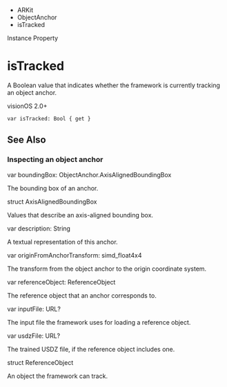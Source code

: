 

- ARKit
- ObjectAnchor
-  isTracked 

Instance Property

# isTracked

A Boolean value that indicates whether the framework is currently tracking an object anchor.

visionOS 2.0+

``` source
var isTracked: Bool { get }
```

## See Also

### Inspecting an object anchor

var boundingBox: ObjectAnchor.AxisAlignedBoundingBox

The bounding box of an anchor.

struct AxisAlignedBoundingBox

Values that describe an axis-aligned bounding box.

var description: String

A textual representation of this anchor.

var originFromAnchorTransform: simd_float4x4

The transform from the object anchor to the origin coordinate system.

var referenceObject: ReferenceObject

The reference object that an anchor corresponds to.

var inputFile: URL?

The input file the framework uses for loading a reference object.

var usdzFile: URL?

The trained USDZ file, if the reference object includes one.

struct ReferenceObject

An object the framework can track.


